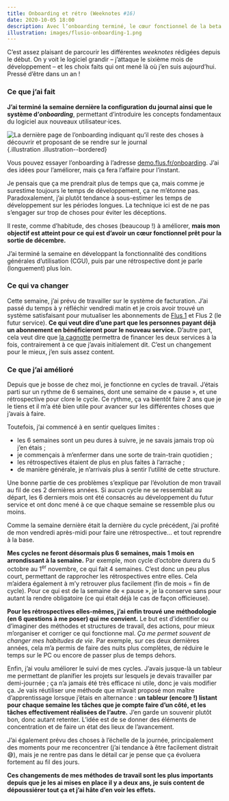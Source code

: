 ```yaml
---
title: Onboarding et rétro (Weeknotes #16)
date: 2020-10-05 18:00
description: Avec l’onboarding terminé, le cœur fonctionnel de la beta est désormais prêt. Un œil également sur mes (nouvelles) méthodes de travail.
illustration: images/flusio-onboarding-1.png
---
```


C’est assez plaisant de parcourir les différentes <em lang="en">weeknotes</em>
rédigées depuis le début. On y voit le logiciel grandir – j’attaque le sixième
mois de développement – et les choix faits qui ont mené là où j’en suis
aujourd’hui. Pressé d’être dans un an !

### Ce que j’ai fait

**J’ai terminé la semaine dernière la configuration du journal ainsi que le
système d’<em lang="en">onboarding</em>**, permettant d’introduire les concepts
fondamentaux du logiciel aux nouveaux utilisateur‧ices.

![La dernière page de l’onboarding indiquant qu’il reste des choses à découvrir et proposant de se rendre sur le journal](images/flusio-onboarding-1.png){.illustration .illustration--bordered}

Vous pouvez essayer l’<abbr>onboarding</abbr> à l’adresse [demo.flus.fr/onboarding](https://demo.flus.fr/onboarding).
J’ai des idées pour l’améliorer, mais ça fera l’affaire pour l’instant.

Je pensais que ça me prendrait plus de temps que ça, mais comme je surestime
toujours le temps de développement, ça ne m’étonne pas. Paradoxalement, j’ai
plutôt tendance à sous-estimer les temps de développement sur les périodes
longues. La technique ici est de ne pas s’engager sur trop de choses pour
éviter les déceptions.

Il reste, comme d’habitude, des choses (beaucoup !) à améliorer, **mais mon
objectif est atteint pour ce qui est d’avoir un cœur fonctionnel prêt pour la
sortie de décembre.**

J’ai terminé la semaine en développant la fonctionnalité des conditions
générales d’utilisation (<abbr>CGU</abbr>), puis par une rétrospective dont je
parle (longuement) plus loin.

### Ce qui va changer

Cette semaine, j’ai prévu de travailler sur le système de facturation. J’ai
passé du temps à y réfléchir vendredi matin et je crois avoir trouvé un système
satisfaisant pour mutualiser les abonnements de [Flus 1](https://rss.flus.fr)
et Flus 2 (le futur service). **Ce qui veut dire d’une part que les personnes
payant déjà un abonnement en bénéficieront pour le nouveau service.** D’autre
part, cela veut dire que [la cagnotte](https://flus.fr/cagnotte) permettra de
financer les deux services à la fois, contrairement à ce que j’avais
initialement dit. C’est un changement pour le mieux, j’en suis assez content.

### Ce que j’ai amélioré

Depuis que je bosse de chez moi, je fonctionne en cycles de travail. J’étais
parti sur un rythme de 6 semaines, dont une semaine de « pause », et une
rétrospective pour clore le cycle. Ce rythme, ça va bientôt faire 2 ans que je
le tiens et il m’a été bien utile pour avancer sur les différentes choses que
j’avais à faire.

Toutefois, j’ai commencé à en sentir quelques limites :

- les 6 semaines sont un peu dures à suivre, je ne savais jamais trop où j’en étais ;
- je commençais à m’enfermer dans une sorte de train-train quotidien ;
- les rétrospectives étaient de plus en plus faites à l’arrache ;
- de manière générale, je n’arrivais plus à sentir l’utilité de cette structure.

Une bonne partie de ces problèmes s’explique par l’évolution de mon travail au
fil de ces 2 dernières années. Si aucun cycle ne se ressemblait au départ, les
6 derniers mois ont été consacrés au développement du futur service et ont donc
mené à ce que chaque semaine se ressemble plus ou moins.

Comme la semaine dernière était la dernière du cycle précédent, j’ai profité de
mon vendredi après-midi pour faire une rétrospective… et tout reprendre à la
base.

**Mes cycles ne feront désormais plus 6 semaines, mais 1 mois en arrondissant à
la semaine.** Par exemple, mon cycle d’octobre durera du 5 octobre au
1<sup>er</sup> novembre, ce qui fait 4 semaines. C’est donc un peu plus court,
permettant de rapprocher les rétrospectives entre elles. Cela m’aidera
également à m’y retrouver plus facilement (fin de mois = fin de cycle). Pour ce
qui est de la semaine de « pause », je la conserve sans pour autant la rendre
obligatoire (ce qui était déjà le cas de façon officieuse).

**Pour les rétrospectives elles-mêmes, j’ai enfin trouvé une méthodologie (en 6
questions à me poser) qui me convient.** Le but est d’identifier ou d’imaginer
des méthodes et structures de travail, des actions, pour mieux m’organiser et
corriger ce qui fonctionne mal. _Ça me permet souvent de changer mes habitudes
de vie._ Par exemple, sur ces deux dernières années, cela m’a permis de faire
des nuits plus complètes, de réduire le temps sur le <abbr>PC</abbr> ou encore
de passer plus de temps dehors.

Enfin, j’ai voulu améliorer le suivi de mes cycles. J’avais jusque-là un
tableur me permettant de planifier les projets sur lesquels je devais
travailler par demi-journée ; ça n’a jamais été très efficace ni utile, donc je
vais modifier ça. Je vais réutiliser une méthode que m’avait proposé mon maître
d’apprentissage lorsque j’étais en alternance : **un tableur (encore !) listant
pour chaque semaine les tâches que je compte faire d’un côté, et les tâches
effectivement réalisées de l’autre.** J’en garde un souvenir plutôt bon, donc
autant retenter. L’idée est de se donner des éléments de concentration et de
faire un état des lieux de l’avancement.

J’ai également prévu des choses à l’échelle de la journée, principalement des
moments pour me reconcentrer (j’ai tendance à être facilement distrait 😅),
mais je ne rentre pas dans le détail car je pense que ça évoluera fortement au
fil des jours.

**Ces changements de mes méthodes de travail sont les plus importants depuis que
je les ai mises en place il y a deux ans, je suis content de dépoussiérer tout
ça et j’ai hâte d’en voir les effets.**
